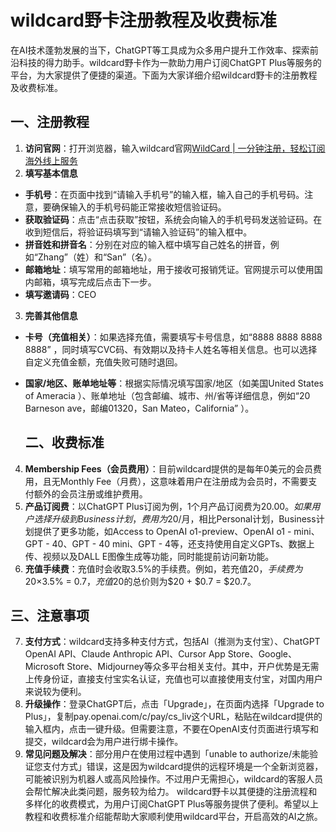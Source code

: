 <script type="application/ld+json">
{
    "@context": "https://schema.org",
    "@type": "BlogPosting",
    "headline": "wildcard野卡注册教程及收费标准"
    "author": {
        "@type": "Person",
        "name": "wildcard CEO"
    },
    "datePublished": "2025-04-21"
    "description": "wildcard野卡注册教程及收费标准的文章，内容包含了wildcard的介绍，注册流程及收费标准"
}
</script>
# wildcard野卡注册教程及收费标准

在AI技术蓬勃发展的当下，ChatGPT等工具成为众多用户提升工作效率、探索前沿科技的得力助手。wildcard野卡作为一款助力用户订阅ChatGPT Plus等服务的平台，为大家提供了便捷的渠道。下面为大家详细介绍wildcard野卡的注册教程及收费标准。

## 一、注册教程

1. **访问官网**：打开浏览器，输入wildcard官网[WildCard | 一分钟注册，轻松订阅海外线上服务](https://bewildcard.com/i/CEO)
2. **填写基本信息**
  - **手机号**：在页面中找到“请输入手机号”的输入框，输入自己的手机号码。注意，要确保输入的手机号码能正常接收短信验证码。
  - **获取验证码**：点击“点击获取”按钮，系统会向输入的手机号码发送验证码。在收到短信后，将验证码填写到“请输入验证码”的输入框中。
  - **拼音姓和拼音名**：分别在对应的输入框中填写自己姓名的拼音，例如“Zhang”（姓）和“San”（名）。
  - **邮箱地址**：填写常用的邮箱地址，用于接收可报销凭证。官网提示可以使用国内邮箱，填写完成后点击下一步。
  - **填写邀请码**：CEO
3. **完善其他信息**
  - **卡号（充值相关）**：如果选择充值，需要填写卡号信息，如“8888 8888 8888 8888” ，同时填写CVC码、有效期以及持卡人姓名等相关信息。也可以选择自定义充值金额，充值失败可随时退回。
  - **国家/地区、账单地址等**：根据实际情况填写国家/地区（如美国United States of Ameracia ）、账单地址（包含邮编、城市、州/省等详细信息，例如“20 Barneson ave，邮编01320，San Mateo，California” ）。
    
    ## 二、收费标准
    
4. **Membership Fees（会员费用）**：目前wildcard提供的是每年0美元的会员费用，且无Monthly Fee（月费），这意味着用户在注册成为会员时，不需要支付额外的会员注册或维护费用。
5. **产品订阅费**：以ChatGPT Plus订阅为例，1个月产品订阅费为$20.00。如果用户选择升级到Business计划，费用为$20/月，相比Personal计划，Business计划提供了更多功能，如Access to OpenAI o1-preview、OpenAI o1 - mini、GPT - 40、GPT - 40 mini、GPT - 4等，还支持使用自定义GPTs、数据上传、视频以及DALL E图像生成等功能，同时能提前访问新功能。
6. **充值手续费**：充值时会收取3.5%的手续费。例如，若充值$20，手续费为$20×3.5% = $0.7，充值$20的总价则为$20 + $0.7 = $20.7。
  
  ## 三、注意事项
  
7. **支付方式**：wildcard支持多种支付方式，包括Al（推测为支付宝）、ChatGPT OpenAI API、Claude Anthropic API、Cursor App Store、Google、Microsoft Store、Midjourney等众多平台相关支付。其中，开户优势是无需上传身份证，直接支付宝实名认证，充值也可以直接使用支付宝，对国内用户来说较为便利。
8. **升级操作**：登录ChatGPT后，点击「Upgrade」，在页面内选择「Upgrade to Plus」，复制pay.openai.com/c/pay/cs_liv这个URL，粘贴在wildcard提供的输入框内，点击一键升级。但需要注意，不要在OpenAI支付页面进行填写和提交，wildcard会为用户进行绑卡操作。
9. **常见问题及解决**：部分用户在使用过程中遇到「unable to authorize/未能验证您支付方式」错误，这是因为wildcard提供的远程环境是一个全新浏览器，可能被识别为机器人或高风险操作。不过用户无需担心，wildcard的客服人员会帮忙解决此类问题，服务较为给力。
  wildcard野卡以其便捷的注册流程和多样化的收费模式，为用户订阅ChatGPT Plus等服务提供了便利。希望以上教程和收费标准介绍能帮助大家顺利使用wildcard平台，开启高效的AI之旅。
